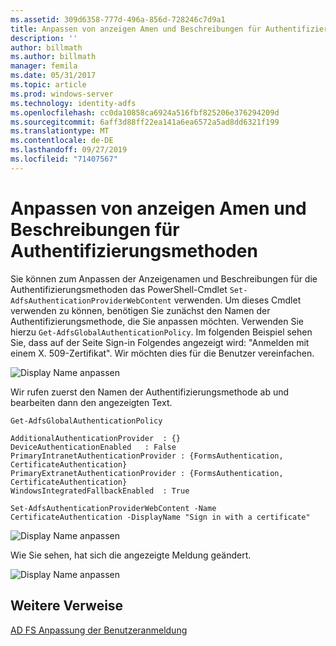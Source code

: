 ```yaml
---
ms.assetid: 309d6358-777d-496a-856d-728246c7d9a1
title: Anpassen von anzeigen Amen und Beschreibungen für Authentifizierungsmethoden
description: ''
author: billmath
ms.author: billmath
manager: femila
ms.date: 05/31/2017
ms.topic: article
ms.prod: windows-server
ms.technology: identity-adfs
ms.openlocfilehash: cc0da10858ca6924a516fbf825206e376294209d
ms.sourcegitcommit: 6aff3d88ff22ea141a6ea6572a5ad8dd6321f199
ms.translationtype: MT
ms.contentlocale: de-DE
ms.lasthandoff: 09/27/2019
ms.locfileid: "71407567"
---
```

# <a name="customize-the-display-names-and-descriptions-for-authentication-methods"></a>Anpassen von anzeigen Amen und Beschreibungen für Authentifizierungsmethoden 


Sie können zum Anpassen der Anzeigenamen und Beschreibungen für die Authentifizierungsmethoden das PowerShell-Cmdlet `Set-AdfsAuthenticationProviderWebContent` verwenden.  Um dieses Cmdlet verwenden zu können, benötigen Sie zunächst den Namen der Authentifizierungsmethode, die Sie anpassen möchten.  Verwenden Sie hierzu `Get-AdfsGlobalAuthenticationPolicy`.  Im folgenden Beispiel sehen Sie, dass auf der Seite Sign\-in Folgendes angezeigt wird: "Anmelden mit einem X. 509-Zertifikat".  Wir möchten dies für die Benutzer vereinfachen.  
  
![Display Name anpassen](media/AD-FS-user-sign-in-customization/ADFS_Customize_Update1.PNG)  
  
Wir rufen zuerst den Namen der Authentifizierungsmethode ab und bearbeiten dann den angezeigten Text.  
  
 
    Get-AdfsGlobalAuthenticationPolicy  
      
    AdditionalAuthenticationProvider  : {}  
    DeviceAuthenticationEnabled   : False  
    PrimaryIntranetAuthenticationProvider : {FormsAuthentication, CertificateAuthentication}  
    PrimaryExtranetAuthenticationProvider : {FormsAuthentication, CertificateAuthentication}  
    WindowsIntegratedFallbackEnabled  : True  
      
    Set-AdfsAuthenticationProviderWebContent -Name CertificateAuthentication -DisplayName "Sign in with a certificate"  
  
  
![Display Name anpassen](media/AD-FS-user-sign-in-customization/ADFS_Customize_Update2.PNG)  
  
Wie Sie sehen, hat sich die angezeigte Meldung geändert.  
  
![Display Name anpassen](media/AD-FS-user-sign-in-customization/ADFS_Customize_Update3.PNG)  

## <a name="additional-references"></a>Weitere Verweise 
[AD FS Anpassung der Benutzeranmeldung](AD-FS-user-sign-in-customization.md) 

